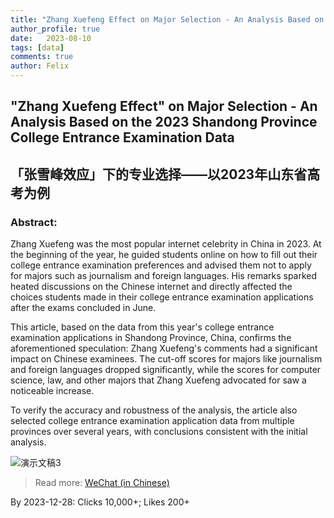 ```yaml
---
title: "Zhang Xuefeng Effect on Major Selection - An Analysis Based on the 2023 Shandong Province College Entrance Examination Data"
author_profile: true
date:   2023-08-10
tags: [data]
comments: true
author: Felix
---
```


<!-- more -->

## **"Zhang Xuefeng Effect" on Major Selection - An Analysis Based on the 2023 Shandong Province College Entrance Examination Data**
## 「张雪峰效应」下的专业选择——以2023年山东省高考为例

### **Abstract:** 

Zhang Xuefeng was the most popular internet celebrity in China in 2023. At the beginning of the year, he guided students online on how to fill out their college entrance examination preferences and advised them not to apply for majors such as journalism and foreign languages. His remarks sparked heated discussions on the Chinese internet and directly affected the choices students made in their college entrance examination applications after the exams concluded in June. 

This article, based on the data from this year's college entrance examination applications in Shandong Province, China, confirms the aforementioned speculation: Zhang Xuefeng's comments had a significant impact on Chinese examinees. The cut-off scores for majors like journalism and foreign languages dropped significantly, while the scores for computer science, law, and other majors that Zhang Xuefeng advocated for saw a noticeable increase. 

To verify the accuracy and robustness of the analysis, the article also selected college entrance examination application data from multiple provinces over several years, with conclusions consistent with the initial analysis.

![演示文稿3](https://github.com/SousekiL/GaoKao/assets/16383958/b1c53e83-f8ba-43d4-9aea-bbc4d8451f3a)

> Read more: [WeChat (in Chinese)](https://mp.weixin.qq.com/s/ElAy4LE9W_hprJrD-jwzuw)

By 2023-12-28: Clicks 10,000+; Likes 200+
